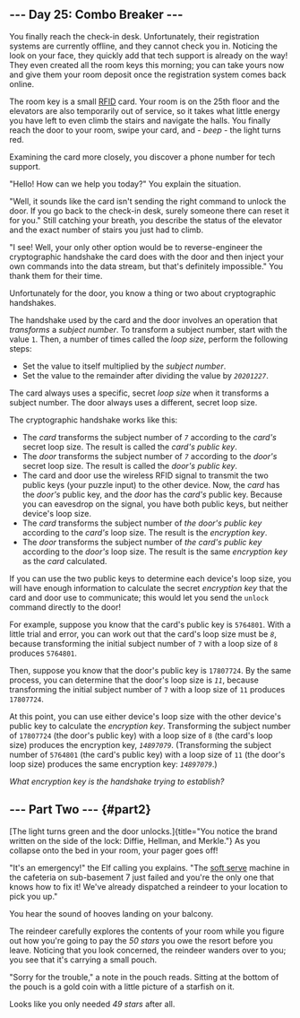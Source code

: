## \-\-- Day 25: Combo Breaker \-\--

You finally reach the check-in desk. Unfortunately, their registration
systems are currently offline, and they cannot check you in. Noticing
the look on your face, they quickly add that tech support is already on
the way! They even created all the room keys this morning; you can take
yours now and give them your room deposit once the registration system
comes back online.

The room key is a small
[RFID](https://en.wikipedia.org/wiki/Radio-frequency_identification)
card. Your room is on the 25th floor and the elevators are also
temporarily out of service, so it takes what little energy you have left
to even climb the stairs and navigate the halls. You finally reach the
door to your room, swipe your card, and - *beep* - the light turns red.

Examining the card more closely, you discover a phone number for tech
support.

\"Hello! How can we help you today?\" You explain the situation.

\"Well, it sounds like the card isn\'t sending the right command to
unlock the door. If you go back to the check-in desk, surely someone
there can reset it for you.\" Still catching your breath, you describe
the status of the elevator and the exact number of stairs you just had
to climb.

\"I see! Well, your only other option would be to reverse-engineer the
cryptographic handshake the card does with the door and then inject your
own commands into the data stream, but that\'s definitely impossible.\"
You thank them for their time.

Unfortunately for the door, you know a thing or two about cryptographic
handshakes.

The handshake used by the card and the door involves an operation that
*transforms* a *subject number*. To transform a subject number, start
with the value `1`. Then, a number of times called the *loop size*,
perform the following steps:

-   Set the value to itself multiplied by the *subject number*.
-   Set the value to the remainder after dividing the value by
    *`20201227`*.

The card always uses a specific, secret *loop size* when it transforms a
subject number. The door always uses a different, secret loop size.

The cryptographic handshake works like this:

-   The *card* transforms the subject number of *`7`* according to the
    *card\'s* secret loop size. The result is called the *card\'s public
    key*.
-   The *door* transforms the subject number of *`7`* according to the
    *door\'s* secret loop size. The result is called the *door\'s public
    key*.
-   The card and door use the wireless RFID signal to transmit the two
    public keys (your puzzle input) to the other device. Now, the *card*
    has the *door\'s* public key, and the *door* has the *card\'s*
    public key. Because you can eavesdrop on the signal, you have both
    public keys, but neither device\'s loop size.
-   The *card* transforms the subject number of *the door\'s public key*
    according to the *card\'s* loop size. The result is the *encryption
    key*.
-   The *door* transforms the subject number of *the card\'s public key*
    according to the *door\'s* loop size. The result is the same
    *encryption key* as the *card* calculated.

If you can use the two public keys to determine each device\'s loop
size, you will have enough information to calculate the secret
*encryption key* that the card and door use to communicate; this would
let you send the `unlock` command directly to the door!

For example, suppose you know that the card\'s public key is `5764801`.
With a little trial and error, you can work out that the card\'s loop
size must be *`8`*, because transforming the initial subject number of
`7` with a loop size of `8` produces `5764801`.

Then, suppose you know that the door\'s public key is `17807724`. By the
same process, you can determine that the door\'s loop size is *`11`*,
because transforming the initial subject number of `7` with a loop size
of `11` produces `17807724`.

At this point, you can use either device\'s loop size with the other
device\'s public key to calculate the *encryption key*. Transforming the
subject number of `17807724` (the door\'s public key) with a loop size
of `8` (the card\'s loop size) produces the encryption key,
*`14897079`*. (Transforming the subject number of `5764801` (the card\'s
public key) with a loop size of `11` (the door\'s loop size) produces
the same encryption key: *`14897079`*.)

*What encryption key is the handshake trying to establish?*

## \-\-- Part Two \-\-- {#part2}

[The light turns green and the door
unlocks.]{title="You notice the brand written on the side of the lock: Diffie, Hellman, and Merkle."}
As you collapse onto the bed in your room, your pager goes off!

\"It\'s an emergency!\" the Elf calling you explains. \"The [soft
serve](https://en.wikipedia.org/wiki/Soft_serve) machine in the
cafeteria on sub-basement 7 just failed and you\'re the only one that
knows how to fix it! We\'ve already dispatched a reindeer to your
location to pick you up.\"

You hear the sound of hooves landing on your balcony.

The reindeer carefully explores the contents of your room while you
figure out how you\'re going to pay the *50 stars* you owe the resort
before you leave. Noticing that you look concerned, the reindeer wanders
over to you; you see that it\'s carrying a small pouch.

\"Sorry for the trouble,\" a note in the pouch reads. Sitting at the
bottom of the pouch is a gold coin with a little picture of a starfish
on it.

Looks like you only needed *49 stars* after all.
